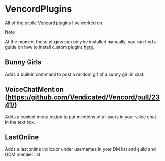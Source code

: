 # VencordPlugins
All of the public Vencord plugins I've worked on.

> [!NOTE]
> At the moment these plugins can only be installed manually, you can find a guide on how to install custom plugins [here](https://docs.vencord.dev/installing/custom-plugins/).

## Bunny Girls
Adds a built-in command to post a random gif of a bunny girl in chat.

## VoiceChatMention (https://github.com/Vendicated/Vencord/pull/2341/)
Adds a context menu button to put mentions of all users in your voice chat in the text box.

## LastOnline
Adds a last online indicator under usernames in your DM list and guild and GDM member list.